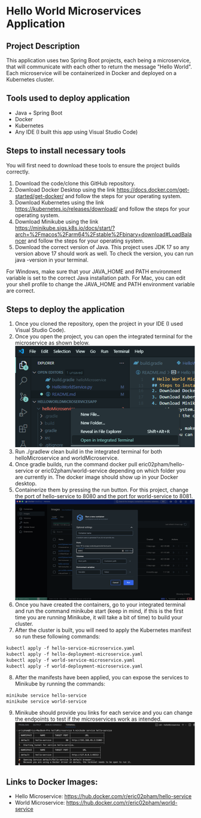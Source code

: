 # Hello World Microservices Application
## Project Description
This application uses two Spring Boot projects, each being a microservice, that will communicate 
with each other to return the message "Hello World". Each microservice will be containerized in Docker 
and deployed on a Kubernetes cluster.

## Tools used to deploy application
- Java + Spring Boot
- Docker
- Kubernetes
- Any IDE (I built this app using Visual Studio Code)

## Steps to install necessary tools
You will first need to download these tools to ensure the project builds correctly.
1. Download the code/clone this GitHub repository. 
2. Download Docker Desktop using the link https://docs.docker.com/get-started/get-docker/ and follow the steps for your operating system.
3. Download Kubernetes using the link https://kubernetes.io/releases/download/ and follow the steps for your operating system. 
4. Download Minikube using the link https://minikube.sigs.k8s.io/docs/start/?arch=%2Fmacos%2Farm64%2Fstable%2Fbinary+download#LoadBalancer and follow the steps for your operating system.
5. Download the correct version of Java. This project uses JDK 17 so any version above 17 should work as well. To check the version, you can run java -version in your terminal. 

For Windows, make sure that your JAVA_HOME and PATH environment variable is set to the correct Java installation path.
For Mac, you can edit your shell profile to change the JAVA_HOME and PATH environment variable are correct.


## Steps to deploy the application
1. Once you cloned the repository, open the project in your IDE (I used Visual Studio Code).
2. Once you open the project, you can open the integrated terminal for the microservice as shown below.
![alt text](image.png)
3. Run ./gradlew clean build in the integrated terminal for both helloMicroservice and worldMicroservice.
4. Once gradle builds, run the command docker pull eric02pham/hello-service or eric02pham/world-service depending on which folder you are currently in. The docker image should show up in your Docker desktop. 
5. Containerize them by pressing the run button. For this project, change the port of hello-service to 8080 and the port for world-service to 8081.
![Alt text](image-1.png)
6. Once you have created the containers, go to your integrated terminal and run the command minikube start (keep in mind, if this is the first time you are running Minikube, it will take a bit of time) to build your cluster.
7. After the cluster is built, you will need to apply the Kubernetes manifest so run these following commands:
```
kubectl apply -f hello-service-microservice.yaml
kubectl apply -f hello-deployment-microservice.yaml
kubectl apply -f world-service-microservice.yaml
kubectl apply -f world-deployment-microservice.yaml
```
8. After the manifests have been applied, you can expose the services to Minikube by running the commands:
```
minikube service hello-service
minikube service world-service
```
9. Minikube should provide you links for each service and you can change the endpoints to test if the microservices work as intended. 
![Alt text](image-2.png)


## Links to Docker Images:
- Hello Microservice: https://hub.docker.com/r/eric02pham/hello-service
- World Microservice: https://hub.docker.com/r/eric02pham/world-service

